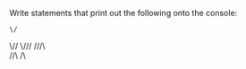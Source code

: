 Write statements that print out the following onto the console:

    \/
   \\//
  \\\///
  ///\\\
   //\\
    /\